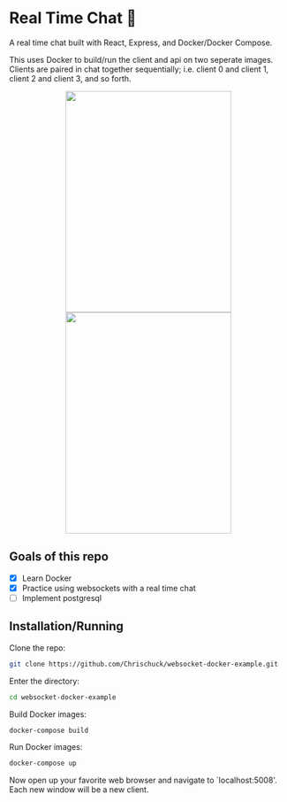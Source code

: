 # Real Time Chat 🍪

A real time chat built with React, Express, and Docker/Docker Compose.

This uses Docker to build/run the client and api on two seperate images. Clients are paired in chat together sequentially; i.e. client 0 and client 1, client 2 and client 3, and so forth. 

<p align="center">
  <img  src='https://github.com/Chrischuck/websocket-docker-example/blob/master/images/1.png' height='400' width='300'>
  <img src='https://github.com/Chrischuck/websocket-docker-example/blob/master/images/2.png' height='400' width='300'>
</p>

## Goals of this repo
- [x] Learn Docker
- [x] Practice using websockets with a real time chat
- [ ] Implement postgresql

## Installation/Running
Clone the repo:  
```bash
git clone https://github.com/Chrischuck/websocket-docker-example.git
```
Enter the directory:  
```bash
cd websocket-docker-example
```

Build Docker images:  
```bash
docker-compose build
```

Run Docker images:  
```bash
docker-compose up
```
Now open up your favorite web browser and navigate to `localhost:5008'. Each new window will be a new client.
